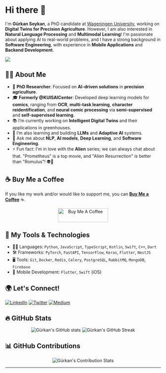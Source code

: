 # Hi there 👋

I'm **Gürkan Soykan**, a PhD candidate at [Wageningen University](https://www.wur.nl), working on **Digital Twins for Precision Agriculture**. However, I am also interested in **Natural Language Processing** and **Multimodal Learning**! I'm passionate about applying AI to real-world problems, and I have a strong background in **Software Engineering**, with experience in **Mobile Applications** and **Backend Development**.

[![](https://visitcount.itsvg.in/api?id=gsoykan&label=Profile%20Views&color=0&icon=1&pretty=false)](https://www.gsoykan.com)

## 👨‍💻 About Me

- 🔭 **PhD Researcher**: Focused on **AI-driven solutions** in **precision agriculture**.
- 🎓 **Formerly @KUISAICenter**: Developed deep learning models for **comics**, ranging from **OCR**, **multi-task learning**, **character reidentification**, and **neural comic processing** via **semi-supervised** and **self-supervised learning**.
- 📚 I’m currently working on **Intelligent Digital Twins** and their applications in greenhouses.
- 🌱 I’m also learning and building **LLMs** and **Adaptive AI** systems.
- 💬 Ask me about **NLP**, **AI models**, **Deep Learning**, and **Software Engineering**.
- ⚡ Fun fact: I'm in love with the **Alien** series; we can always chat about that. "Prometheus" is a top movie, and "Alien Resurrection" is better than "Romulus"! 👽👾

## ☕ Buy Me a Coffee

If you like my work and/or would like to support me, you can **[Buy Me a Coffee](https://www.buymeacoffee.com/gsoykan)** ☕.

<div align="center">
  <a href="https://www.buymeacoffee.com/gsoykan" target="_blank">
    <img src="https://cdn.buymeacoffee.com/buttons/v2/default-yellow.png" alt="Buy Me A Coffee" style="height: 45px !important;width: 162px !important;">
  </a>
</div>

## 💼 My Tools & Technologies

- 🧑‍💻 Languages: `Python`, `JavaScript`, `TypeScript`, `Kotlin`, `Swift`, `C++`, `Dart`
- 🛠️ Frameworks: `PyTorch`, `FastAPI`, `TensorFlow`, `Keras`, `Flutter`, `NestJS`
- 🖥️ Tools: `Git`, `Docker`, `Redis`, `Celery`, `PostgreSQL`, `RabbitMQ`, `MongoDB`, `Firebase`
- 📱 Mobile Development: `Flutter`, `Swift` (iOS)

## 🌍 Let's Connect!

[![LinkedIn](https://img.shields.io/badge/linkedin-%230077B5.svg?&style=for-the-badge&logo=linkedin&logoColor=white)](https://www.linkedin.com/in/gurkan-soykan) 
[![Twitter](https://img.shields.io/badge/twitter-%231DA1F2.svg?&style=for-the-badge&logo=twitter&logoColor=white)](https://twitter.com/grknsoykan) 
[![Medium](https://img.shields.io/badge/medium-%2312100E.svg?&style=for-the-badge&logo=medium&logoColor=white)](https://medium.com/@gsoykan)

## 🔥 GitHub Stats

<p align="center">
  <img src="https://github-readme-stats.vercel.app/api?username=gsoykan&show_icons=true&theme=tokyonight" alt="Gürkan's GitHub stats" />
  <img src="https://github-readme-streak-stats.herokuapp.com/?user=gsoykan&theme=tokyonight" alt="Gürkan's GitHub Streak" />
</p>

## 📊 GitHub Contributions

<p align="center">
  <img src="https://github-profile-summary-cards.vercel.app/api/cards/profile-details?username=gsoykan&theme=vue" alt="Gürkan's Contribution Stats" />
</p>

---

